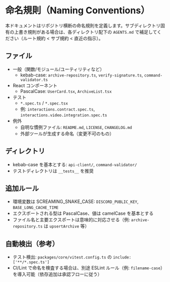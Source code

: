 # 命名規則（Naming Conventions）

本ドキュメントはリポジトリ横断の命名規則を定義します。サブディレクトリ固有の上書き規則がある場合は、各ディレクトリ配下の `AGENTS.md` で補足してください（ルート規約 < サブ規約 < 直近の指示）。

## ファイル

- 一般（関数/モジュール/ユーティリティなど）
  - kebab-case: `archive-repository.ts`, `verify-signature.ts`, `command-validator.ts`
- React コンポーネント
  - PascalCase: `UserCard.tsx`, `ArchiveList.tsx`
- テスト
  - `*.spec.ts` / `*.spec.tsx`
  - 例: `interactions.contract.spec.ts`, `interactions.video.integration.spec.ts`
- 例外
  - 自明な慣例ファイル: `README.md`, `LICENSE`, `CHANGELOG.md`
  - 外部ツールが生成する命名（変更不可のもの）

## ディレクトリ

- kebab-case を基本とする: `api-client/`, `command-validator/`
- テストディレクトリは `__tests__` を推奨

## 追加ルール

- 環境変数は SCREAMING_SNAKE_CASE: `DISCORD_PUBLIC_KEY`, `BASE_LONG_CACHE_TIME`
- エクスポートされる型は PascalCase、値は camelCase を基本とする
- ファイル名と主要エクスポートは意味的に対応させる（例: `archive-repository.ts` は `upsertArchive` 等）

## 自動検出（参考）

- テスト検出: `packages/core/vitest.config.ts` の `include: ['**/*.spec.ts']`
- CI/Lint で命名を検査する場合は、別途 ESLint ルール（例: `filename-case`）を導入可能（依存追加は承認フローに従う）
